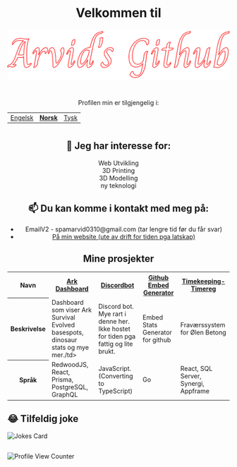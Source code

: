 
<h1 align="center">Velkommen til</h1>

<div align="center">
  
<img src="icons/arvid.svg">
  
</div>

<h1></h1>

<p align="center">Profilen min er tilgjengelig i:</p>
<table align="center">
  <tr>
    <td><a href="README.md">Engelsk</a></td>
    <td><b><u><a href="README_no.md">Norsk</a></b></u></td>
    <td><a href="README_de.md">Tysk</a></td>
  </tr>
</table>


#

<div align="center">
<!--  
![Currently Learning](https://githubembedapic8cwxr2w-ubuntu2.functions.fnc.fr-par.scw.cloud/skills?languages=nuxt,visualbasic,flutter,dart&backgroundcolor=0D1117&title=I%20am%20currently%20learning&titlecolor=ffffff&textcolor=ffffff&boxcolor=0D1117&bordercolor=0D1117)
-->
</div>

#

<div align="center">
<!--  
![Skills](https://githubembedapic8cwxr2w-ubuntu2.functions.fnc.fr-par.scw.cloud/skills?languages=nuxt,tailwind,sass,javascript,typescript,mongodb,lua,css3,html5,express,bootstrap,github,heroku,netlify,threejs,nodejs,unity,alpinejs,graphql&backgroundcolor=0D1117&title=Skills&titlecolor=ffffff&textcolor=FFFFFF&boxcolor=0D1117&bordercolor=0D1117)
-->
</div>



<h2 align="center">👀 Jeg har interesse for:</h2>
<div align="center">
  Web Utvikling<br>
  3D Printing<br>
  3D Modelling<br>
  ny teknologi<br>
</div>


<h2 align="center">📫 Du kan komme i kontakt med meg på: </h6>
<ul align="center">
  <!--<li align="center">Email - arvidw0310@gmail.com</li>-->
  <li align="center">EmailV2 - spamarvid0310@gmail.com (tar lengre tid før du får svar)</li>
  <li align="center"><a href="https://nuxtarvidw.netlify.app">På min website (ute av drift for tiden pga latskap)</a></li>
</ul>


<!--  
<h2 align="center">Litt data om meg/h2>

<div align="center">

 ![Stats]((https://githubembedapic8cwxr2w-ubuntu2.functions.fnc.fr-par.scw.cloud/stats?user=arvidwedtstein&title=Stat&theme=retro&backgroundcolor=0D1117&bordercolor=0D1117)
  
![TopLangs]((https://githubembedapic8cwxr2w-ubuntu2.functions.fnc.fr-par.scw.cloud/languageCard?user=arvidwedtstein&title=My%20Most%20Used%20Languages&theme=github&backgroundcolor=0D1117&bordercolor=0D1117&langs_count=9)
  
 
 <p align="center">
  <img title="🔥" alt="Arvid streak" src="(https://githubembedapic8cwxr2w-ubuntu2.functions.fnc.fr-par.scw.cloud/streak?user=arvidwedtstein&theme=retro&backgroundcolor=0D1117&bordercolor=0D1116"/>
</p>


</div>
-->


<h2 align="center">Mine prosjekter</h2>

<table align="center">
  <tr>
    <th>Navn</th>
    <th><a href="https://github.com/ArvidWedtstein/ArkDashboard">Ark Dashboard</a></th>
    <th><a href="https://github.com/ArvidWedtstein/DiscordbotV13">Discordbot</a></th>
    <th><a href="https://github.com/ArvidWedtstein/github-embed-generator">Github Embed Generator</a></th>
    <th><a href="https://github.com/olenbetong">Timekeeping-Timereg</a></th>
  </tr>
  <tr>
    <th>Beskrivelse</th>
    <td>Dashboard som viser Ark Survival Evolved basespots, dinosaur stats og mye mer./td>
    <td>Discord bot. Mye rart i denne her. Ikke hostet for tiden pga fattig og lite brukt.</td>
    <td>Embed Stats Generator for github</td>
    <td>Fraværssystem for Ølen Betong</td>
  </tr>
  <tr>
    <th>Språk</th>
    <td>RedwoodJS, React, Prisma, PostgreSQL, GraphQL</td>
    <td>JavaScript. (Converting to TypeScript)</td>
    <td>Go</td>
    <td>React, SQL Server, Synergi, Appframe</td>
  </tr>
</table>

<!-- <p align="center">
  <a href="https://github.com/ArvidWedtstein/Nuxt-Website">
    <img align="center" src="https://github-readme-stats.vercel.app/api/pin/?username=arvidwedtstein&repo=nuxt-website" />
  </a>
  <a href="https://github.com/ArvidWedtstein/Website-API">
    <img align="center" src="https://github-readme-stats.vercel.app/api/pin/?username=arvidwedtstein&repo=website-api" />
  </a>
  <a href="https://github.com/ArvidWedtstein/DiscordbotV13">
    <img align="center" src="https://github-readme-stats.vercel.app/api/pin/?username=arvidwedtstein&repo=discordbotv13" />
  </a>
</p> -->

## 😂 Tilfeldig joke
![Jokes Card](https://readme-jokes.vercel.app/api)
##
![Profile View Counter](https://komarev.com/ghpvc/?username=arvidwedtstein)

